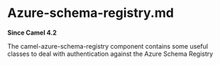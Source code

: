 # Azure-schema-registry.md

**Since Camel 4.2**

The camel-azure-schema-registry component contains some useful classes
to deal with authentication against the Azure Schema Registry

